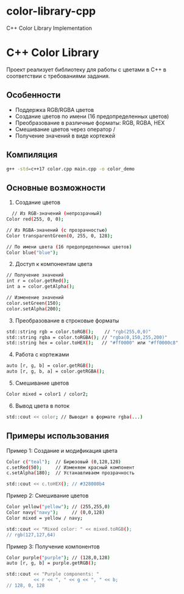 # color-library-cpp
C++ Color Library Implementation
# C++ Color Library

Проект реализует библиотеку для работы с цветами в C++ в соответствии с требованиями задания.

## Особенности
- Поддержка RGB/RGBA цветов
- Создание цветов по имени (16 предопределенных цветов)
- Преобразование в различные форматы: RGB, RGBA, HEX
- Смешивание цветов через оператор /
- Получение значений в виде кортежей

## Компиляция
```bash
g++ -std=c++17 color.cpp main.cpp -o color_demo
```
## Основные возможности
1. Создание цветов
 ```bash
   // Из RGB-значений (непрозрачный)
Color red(255, 0, 0);

// Из RGBA-значений (с прозрачностью)
Color transparentGreen(0, 255, 0, 128);

// По имени цвета (16 предопределенных цветов)
Color blue("blue");
```
2. Доступ к компонентам цвета
```bash
// Получение значений
int r = color.getRed();
int a = color.getAlpha();

// Изменение значений
color.setGreen(150);
color.setAlpha(200);
```
3. Преобразование в строковые форматы
```bash
std::string rgb = color.toRGB();    // "rgb(255,0,0)"
std::string rgba = color.toRGBA(); // "rgba(0,150,255,200)"
std::string hex = color.toHEX();   // "#ff0000" или "#ff0000c8"
```
4. Работа с кортежами
```bash
auto [r, g, b] = color.getRGB();
auto [r, g, b, a] = color.getRGBA();
```
5. Смешивание цветов
```bash
Color mixed = color1 / color2;
```
6. Вывод цвета в поток
```bash
std::cout << color; // Выводит в формате rgba(...)
```
## Примеры использования
Пример 1: Создание и модификация цвета
```bash
Color c("teal");  // Бирюзовый (0,128,128)
c.setRed(50);     // Изменяем красный компонент
c.setAlpha(180);  // Устанавливаем прозрачность

std::cout << c.toHEX(); // #328080b4
```
Пример 2: Смешивание цветов
```bash
Color yellow("yellow"); // (255,255,0)
Color navy("navy");     // (0,0,128)
Color mixed = yellow / navy;

std::cout << "Mixed color: " << mixed.toRGB();
// rgb(127,127,64)
```
Пример 3: Получение компонентов
```bash
Color purple("purple"); // (128,0,128)
auto [r, g, b] = purple.getRGB();

std::cout << "Purple components: " 
          << r << ", " << g << ", " << b;
// 128, 0, 128
```
